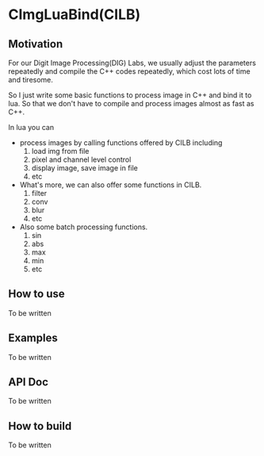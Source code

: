 # CImgLuaBind(CILB)

## Motivation
For our Digit Image Processing(DIG) Labs, we usually adjust the parameters repeatedly and compile the C++ codes repeatedly, which cost lots of time and tiresome.

So I just write some basic functions to process image in C++ and bind it to lua. So that we don't have to compile and process images almost as fast as C++.

In lua you can
- process images by calling functions offered by CILB including
    1. load img from file
    2. pixel and channel level control
    3. display image, save image in file
    4. etc
- What's more, we can also offer some functions in CILB.
    1. filter
    2. conv
    3. blur
    4. etc
- Also some batch processing functions.
    1. sin
    2. abs
    3. max
    4. min
    5. etc

## How to use
To be written

## Examples
To be written

## API Doc
To be written

## How to build
To be written
